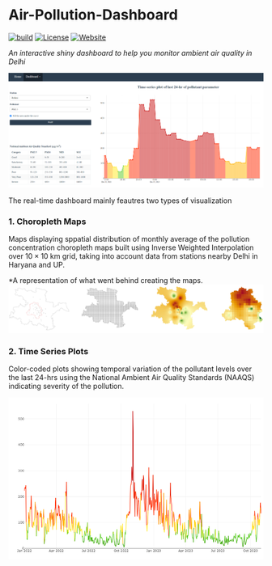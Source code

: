 # Air-Pollution-Dashboard
[![build](https://github.com/waitasecant/Air-Pollution-Dashboard/actions/workflows/main.yml/badge.svg)](https://github.com/waitasecant/Air-Pollution-Dashboard/actions/workflows/main.yml)
[![License](https://img.shields.io/github/license/waitasecant/Air-Pollution-Dashboard)](LICENSE)
[![Website](https://img.shields.io/website?url=https%3A%2F%2Fwaitasecant.shinyapps.io%2Fmyapp&up_message=dashboard&label=shiny&link=https%3A%2F%2Fwaitasecant.shinyapps.io%2Fmyapp)](https://waitasecant.shinyapps.io/myapp)

*An interactive shiny dashboard to help you monitor ambient air quality in Delhi*

![alt text](https://github.com/waitasecant/Air-Pollution-Dashboard/blob/main/dashboard.png?raw=true)

The real-time dashboard mainly feautres two types of visualization

### 1. Choropleth Maps

Maps displaying sppatial distribution of monthly average of the pollution concentration choropleth maps built using Inverse Weighted Interpolation over $10\times 10$ km grid, taking into account data from stations nearby Delhi in Haryana and UP.

*A representation of what went behind creating the maps.
![alt text](https://github.com/waitasecant/Air-Pollution-Dashboard/blob/main/choropleth.png?raw=true)

### 2. Time Series Plots

Color-coded plots showing temporal variation of the pollutant levels over the last 24-hrs using the National Ambient Air Quality Standards (NAAQS) indicating severity of the pollution.

![alt text](https://github.com/waitasecant/Air-Pollution-Dashboard/blob/main/plot.png?raw=true)
